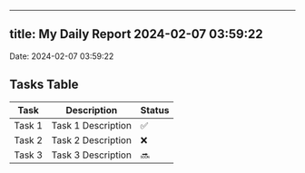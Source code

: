 
---
title: My Daily Report 2024-02-07 03:59:22
---

Date: 2024-02-07 03:59:22

## Tasks Table

| Task | Description | Status |
|------|-------------|--------|
| Task 1 | Task 1 Description | ✅ |
| Task 2 | Task 2 Description | ❌ |
| Task 3 | Task 3 Description | 🔜 |
